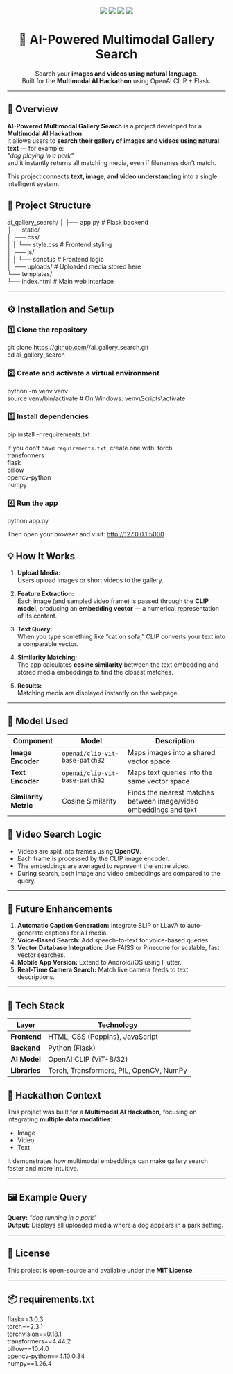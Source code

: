 <p align="center">
  <img src="https://img.shields.io/badge/Python-3.10+-blue?logo=python">
  <img src="https://img.shields.io/badge/Flask-3.0-black?logo=flask">
  <img src="https://img.shields.io/badge/OpenAI%20CLIP-ViT%2FB32-green?logo=openai">
  <img src="https://img.shields.io/badge/Status-Active-success?style=flat">
</p>

<h1 align="center">🧠 AI-Powered Multimodal Gallery Search</h1>

<p align="center">
  Search your <b>images and videos using natural language</b>.<br>
  Built for the <b>Multimodal AI Hackathon</b> using OpenAI CLIP + Flask.
</p>

---

## 🚀 Overview
**AI-Powered Multimodal Gallery Search** is a project developed for a **Multimodal AI Hackathon**.  
It allows users to **search their gallery of images and videos using natural text** — for example:  
_"dog playing in a park"_  
and it instantly returns all matching media, even if filenames don’t match.

This project connects **text, image, and video understanding** into a single intelligent system.
## 📂 Project Structure
ai_gallery_search/
│
├── app.py                    # Flask backend  
├── static/  
│   ├── css/  
│   │   └── style.css         # Frontend styling  
│   ├── js/  
│   │   └── script.js         # Frontend logic  
│   └── uploads/              # Uploaded media stored here  
└── templates/  
    └── index.html            # Main web interface  

---

## ⚙️ Installation and Setup

### 1️⃣ Clone the repository
git clone https://github.com/<your-username>/ai_gallery_search.git  
cd ai_gallery_search

### 2️⃣ Create and activate a virtual environment
python -m venv venv  
source venv/bin/activate        # On Windows: venv\Scripts\activate

### 3️⃣ Install dependencies
pip install -r requirements.txt

If you don’t have `requirements.txt`, create one with:
torch  
transformers  
flask  
pillow  
opencv-python  
numpy

### 4️⃣ Run the app
python app.py

Then open your browser and visit:
http://127.0.0.1:5000
## 💡 How It Works

1. **Upload Media:**  
   Users upload images or short videos to the gallery.

2. **Feature Extraction:**  
   Each image (and sampled video frame) is passed through the **CLIP model**, producing an **embedding vector** — a numerical representation of its content.

3. **Text Query:**  
   When you type something like “cat on sofa,” CLIP converts your text into a comparable vector.

4. **Similarity Matching:**  
   The app calculates **cosine similarity** between the text embedding and stored media embeddings to find the closest matches.

5. **Results:**  
   Matching media are displayed instantly on the webpage.

---

## 🧠 Model Used

| Component | Model | Description |
|------------|--------|-------------|
| **Image Encoder** | `openai/clip-vit-base-patch32` | Maps images into a shared vector space |
| **Text Encoder** | `openai/clip-vit-base-patch32` | Maps text queries into the same vector space |
| **Similarity Metric** | Cosine Similarity | Finds the nearest matches between image/video embeddings and text |
## 🎥 Video Search Logic
- Videos are split into frames using **OpenCV**.  
- Each frame is processed by the CLIP image encoder.  
- The embeddings are averaged to represent the entire video.  
- During search, both image and video embeddings are compared to the query.

---

## 🔮 Future Enhancements
1. **Automatic Caption Generation:** Integrate BLIP or LLaVA to auto-generate captions for all media.  
2. **Voice-Based Search:** Add speech-to-text for voice-based queries.  
3. **Vector Database Integration:** Use FAISS or Pinecone for scalable, fast vector searches.  
4. **Mobile App Version:** Extend to Android/iOS using Flutter.  
5. **Real-Time Camera Search:** Match live camera feeds to text descriptions.

---

## 🧩 Tech Stack
| Layer | Technology |
|--------|-------------|
| **Frontend** | HTML, CSS (Poppins), JavaScript |
| **Backend** | Python (Flask) |
| **AI Model** | OpenAI CLIP (ViT-B/32) |
| **Libraries** | Torch, Transformers, PIL, OpenCV, NumPy |
## 🏁 Hackathon Context
This project was built for a **Multimodal AI Hackathon**, focusing on integrating **multiple data modalities**:  
- Image  
- Video  
- Text  

It demonstrates how multimodal embeddings can make gallery search faster and more intuitive.

---

## 🖼️ Example Query
**Query:** _"dog running in a park"_  
**Output:** Displays all uploaded media where a dog appears in a park setting.

---

## 📜 License
This project is open-source and available under the **MIT License**.

---

## 📦 requirements.txt
flask==3.0.3  
torch==2.3.1  
torchvision==0.18.1  
transformers==4.44.2  
pillow==10.4.0  
opencv-python==4.10.0.84  
numpy==1.26.4
